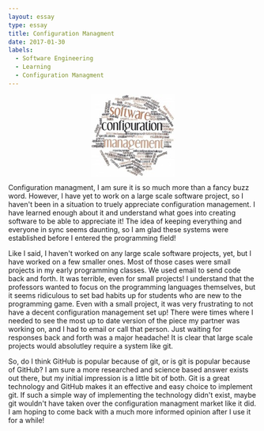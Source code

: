 ```yaml
---
layout: essay
type: essay
title: Configuration Managment
date: 2017-01-30
labels:
  - Software Engineering
  - Learning
  - Configuration Managment
---
```

<p align="center">
  <img class="Configuration Managment" src="../images/configuration_managment.jpeg" align="center"></p>

Configuration managment, I am sure it is so much more than a fancy buzz word. However, I have yet to work on a large scale software project, so I haven't been in a situation to truely appreciate configuration management. I have learned enough about it and understand what goes into creating software to be able to appreciate it! The idea of keeping everything and everyone in sync seems daunting, so I am glad these systems were established before I entered the programming field!

Like I said, I haven't worked on any large scale software projects, yet, but I have worked on a few smaller ones. Most of those cases were small projects in my early programming classes. We used email to send code back and forth. It was terrible, even for small projects! I understand that the professors wanted to focus on the programming languages themselves, but it seems ridiculous to set bad habits up for students who are new to the programming game. Even with a small project, it was very frustrating to not have a decent configuration management set up! There were times where I needed to see the most up to date version of the piece my partner was working on, and I had to email or call that person. Just waiting for responses back and forth was a major headache! It is clear that large scale projects would absolutley require a system like git. 

So, do I think GitHub is popular because of git, or is git is popular because of GitHub? I am sure a more researched and science based answer exists out there, but my initial impression is a little bit of both. Git is a great technology and GitHub makes it an effective and easy choice to implement git. If such a simple way of implementing the technology didn't exist, maybe git wouldn't have taken over the configuration managment market like it did. I am hoping to come back with a much more informed opinion after I use it for a while! 


